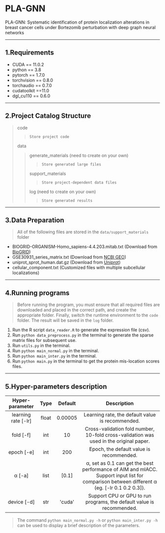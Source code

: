# PLA-GNN

PLA-GNN: Systematic identification of protein localization alterations in breast cancer cells under Bortezomib perturbation with deep graph neural networks

---

## 1.Requirements

+ CUDA == 11.0.2
+ python == 3.8
+ pytorch == 1.7.0
+ torchvision == 0.8.0
+ torchaudio == 0.7.0
+ cudatoolkit ==11.0
+ dgl_cu110 == 0.6.0

---

## 2.Project Catalog Structure

> code
>
> > ```
> > Store project code
> > ```
>
> data 
>
> >generate_materials (need to create on your own)
> >
> >> ```
> >> Store generated large files
> >> ```
> >
> >support_materials
> >
> >> ```
> >> Store project-dependent data files
> >> ```
> >
> >log (need to create on your own)
> >
> >> ```
> >> Store generated results
> >> ```

---

## 3.Data Preparation

> All of the following files are stored in the `data/support_materials` folder

+ BIOGRID-ORGANISM-Homo_sapiens-4.4.203.mitab.txt (Download from [BioGRID](https://downloads.thebiogrid.org/BioGRID/Release-Archive/))
+ GSE30931_series_matrix.txt (Download from [NCBI GEO](https://www.ncbi.nlm.nih.gov/geo/query/acc.cgi?acc=GSE30931))
+ uniprot_sprot_human.dat.gz (Download from [Uniprot](https://ftp.uniprot.org/pub/databases/uniprot/current_release/knowledgebase/taxonomic_divisions/))
+ cellular_component.txt (Customized files with multiple subcellular localizations)

---

## 4.Running programs

> Before running the program, you must ensure that all required files are downloaded and placed in the correct path, and create the appropriate folder. Finally, switch the runtime environment to the `code` folder. The result will be saved in the `log` folder.

1. Run the R script `data_reader.R` to generate the expression file (csv).
2. Run `python data_preprocess.py` in the terminal to generate the sparse matrix files for subsequent use.
3. Run `utils.py` in the terminal.
4. Run `python main_normal.py` in the terminal.
5. Run `python main_inter.py` in the terminal.
6. Run `python main.py` in the terminal to get the protein mis-location scores files.

---

## 5.Hyper-parameters description

|   Hyper-parameter   | Type  | Default |                         Description                          |
| :-----------------: | :---: | :-----: | :----------------------------------------------------------: |
| learning rate [-lr] | float | 0.00005 |       Learning rate, the default value is recommended.       |
|      fold [-f]      |  int  |   10    | Cross-validation fold number, 10-fold cross-validation was used in the original paper. |
|     epoch [-e]      |  int  |   200   |           Epoch, the default value is recommended.           |
|       α [-a]        | list  |  [0.1]  | α, set as 0.1 can get the best performance of AIM and mlACC. Support input list for comparison between different α (eg. [-lr 0.1 0.2 0.3]). |
|     device [-d]     |  str  | 'cuda'  | Support CPU or GPU to run programs, the default value is recommended. |

> The command `python main_normal.py -h` or `python main_inter.py -h` can be used to display a brief description of the parameters.
